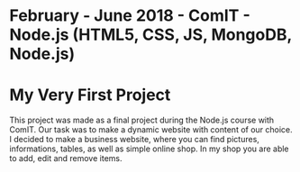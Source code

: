# February - June 2018 - ComIT - Node.js (HTML5, CSS, JS, MongoDB, Node.js)
# My Very First Project

This project was made as a final project during the Node.js course with ComIT. Our task was to make a dynamic website with content of our choice. I decided to make a business website, where you can find pictures, informations, tables, as well as simple online shop. In my shop you are able to add, edit and remove items.










